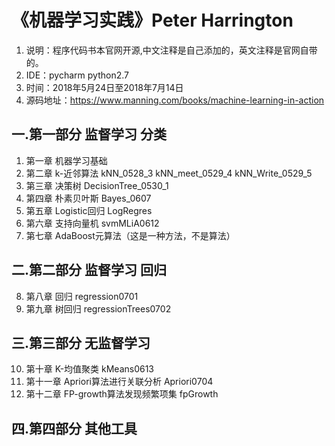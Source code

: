 
# 《机器学习实践》Peter Harrington
 1. 说明：程序代码书本官网开源,中文注释是自己添加的，英文注释是官网自带的。
 2. IDE：pycharm  python2.7
 3. 时间：2018年5月24日至2018年7月14日<dr>
 4. 源码地址：https://www.manning.com/books/machine-learning-in-action
  
## 一.第一部分 监督学习 分类
 1. 第一章 机器学习基础
 2. 第二章 k-近邻算法  kNN_0528_3 kNN_meet_0529_4 kNN_Write_0529_5
 3. 第三章 决策树  DecisionTree_0530_1
 4. 第四章 朴素贝叶斯 Bayes_0607
 5. 第五章 Logistic回归 LogRegres
 6. 第六章 支持向量机 svmMLiA0612
 7. 第七章 AdaBoost元算法（这是一种方法，不是算法）
## 二.第二部分 监督学习 回归
 8. 第八章 回归 regression0701
 9. 第九章 树回归 regressionTrees0702
## 三.第三部分 无监督学习
 10. 第十章 K-均值聚类 kMeans0613
 11. 第十一章 Apriori算法进行关联分析 Apriori0704
 12. 第十二章 FP-growth算法发现频繁项集 fpGrowth
## 四.第四部分 其他工具

